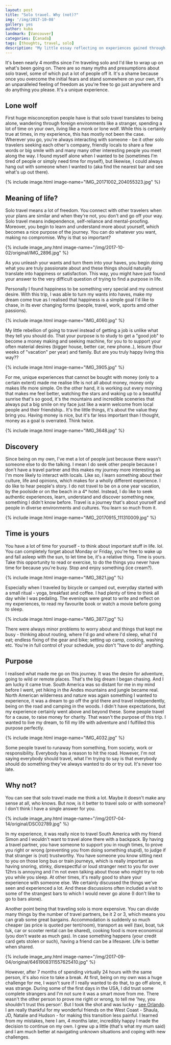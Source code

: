 ```yaml
---
layout: post
title: "Solo travel. Why (not)?"
img: '/img/2017-10-08'
gallery: yes
author: kuba
landmark: [Vancouver]
categories: [Canada]
tags: [thoughts, travel, solo]
description: "My little essay reflecting on experiences gained through 4 months of solo travel. I never really liked the idea of traveling on my own, but I did it and here's what I think about it."
---
```


It's been nearly 4 months since I'm traveling solo and I'd like to wrap up on what's been going on. There are so many myths and presumptions about solo travel, some of which put a lot of people off it. It's a shame because once you overcome the initial fears and stand somewhere on your own, it's an unparalleled feeling of freedom as you're free to go just anywhere and do anything you please. It's a unique experience.

## Lone wolf
First huge misconception people have is that solo travel translates to being alone, wandering through foreign environments like a stranger, spending a lot of time on your own, living like a monk or lone wolf. While this is certainly true at times, in my experience, this has mostly not been the case. Wherever you go, you're always interacting with someone - be it other solo travelers seeking each other's company, friendly locals to share a few words or big smile with and many many other interesting people you meet along the way. I found myself alone when I wanted to be (sometimes I'm tired of people or simply need time for myself), but likewise, I could always hang out with someone when I wanted to (aka find the nearest bar and see what's up out there). 

{% include image.html image-name="IMG_20171002_204055323.jpg" %}

## Meaning of life?
Solo travel means a lot of freedom. You connect with other travelers when your plans are similar and when they're not, you don't and go off your way. Solo travel means independence, self-reliance and mental-proofing. Moreover, you begin to learn and understand more about yourself, which becomes a nice purpose of the journey. You can do whatever you want, making no compromise. Why is that so important? 

{% include image_any.html image-name="/img/2017-10-02/original/IMG_2896.jpg" %}

As you unleash your wants and turn them into your haves, you begin doing what you are truly passionate about and these things should naturally translate into happiness or satisfaction. This way, you might have just found your answer to the very difficult question of trying to find a purpose in life.

Personally I found happiness to be something very special and my outmost desire. With this trip, I was able to turn my wants into haves, make my dream come true as I realised that happiness is a simple goal I'd like to chase, in its ever changing forms (people, travel, work, sports amd other passions).

{% include image.html image-name="IMG_4060.jpg" %}

My little rebellion of going to travel instead of getting a job is unlike what they tell you should do. That your purpose is to study to get a "good job" to become a money making and seeking machine, for you to to support your often material desires (bigger house, better car, new phone..), leisure (four weeks of "vacation" per year) and family. But are you truly happy living this way?? 

{% include image.html image-name="IMG_3905.jpg" %}

For me, unique experiences that cannot be bought with money (only to a certain extent) made me realise life is not all about money, money only makes life more simple. On the other hand, it is working out every morning that makes me feel better, watching the stars and waking up to a beautiful sunrise that's so good, it's the mountains and incredible sceneries that always put a big smile on my face just like a warm welcome from local people and their friendship.. It's the little things, it's about the value they bring you. Having money is nice, but it's far less important than I thought, money as a goal is overrated. Think twice.

{% include image.html image-name="IMG_3648.jpg" %}

## Discovery
Since being on my own, I've met a lot of people just because there wasn't someone else to do the talking. I mean I do seek other people because I don't have a travel partner and this makes my journey more interesting as I'm more likely to interact with locals. Like so, I learn something about their culture, life and opinions, which makes for a wholly different experience. I do like to hear people's story. I do not travel to be on a one year vacation, by the poolside or on the beach in a 4* hotel. Instead, I do like to seek authentic experiences, learn, understand and discover something new, something I didn't know before. Travel is a journey that's about yourself and people in diverse environments and cultures. You learn so much from it.

{% include image.html image-name="IMG_20170915_111310009.jpg" %}

## Time is yours
You have a lot of time for yourself - to think about important stuff in life. lol. You can completely forget about Monday or Friday, you're free to wake up and fall asleep with the sun, to let time be, it's a relative thing. Time is yours. Take this opportunity to read or exercise, to do the things you never have time for because you're busy. Stop and enjoy something (ice cream?).

{% include image.html image-name="IMG_3821.jpg" %}

Especially when I traveled by bicycle or camped out, everyday started with a small ritual - yoga, breakfast and coffee. I had plenty of time to think all day while I was pedaling. The evenings were great to write and reflect on my experiences, to read my favourite book or watch a movie before going to sleep. 

{% include image.html image-name="IMG_3877.jpg" %}

There were always minor problems to worry about and things that kept me busy - thinking about routing, where I'd go and where I'd sleep, what I'd eat; endless fixing of the gear and bike; setting up camp, cooking, washing etc. You're in full control of your schedule, you don't "have to do" anything.

## Purpose
I realised what made me go on this journey. It was the desire for adventure, going to wild or remote places. That's the big dream I began chasing. And I am lucky it came true. South America was so distant for me in my mind before I went, yet hiking in the Andes mountains  and jungle became real. North American wilderness and nature was again something I wanted to experience, it was a dream to go off the grid there and travel independently, being on the road and camping in the woods. I didn't have expectations, but my experience certainly went above and beyond these. Some people travel for a cause, to raise money for charity. That wasn't the purpose of this trip. I wanted to live my dream, to fill my life with adventure and I fulfilled this purpose perfectly. 

{% include image.html image-name="IMG_4032.jpg" %}

Some people travel to runaway from something, from society, work or responsibility. Everybody has a reason to hit the road. However, I'm not saying everybody should travel, what I'm trying to say is that everybody should do something they've always wanted to do or try out. It's never too late.

## Why not?
You can see that solo travel made me think a lot. Maybe it doesn't make any sense at all, who knows. But now, is it better to travel solo or with someone? I don't think I have a single answer for you. 

{% include image_any.html image-name="/img/2017-04-14/original/DSC02789.jpg" %}

In my experience, it was really nice to travel South America with my friend Simon and I wouldn't want to travel alone there with a backpack. By having a travel partner, you have someone to support you in rough times, to prove you right or wrong (preventing you from doing something stupid), to judge if that stranger is (not) trustworthy. You have someone you know sitting next to you on those long bus or train journeys, which is really important as having snoring, stinky, disrespectful or loud stranger next to you for over 12hrs is annoying and I'm not even talking about those who might try to rob you while you sleep. At other times, it's really good to share your experience with someone else. We certainly discussed the things we've seen and experienced a lot. And these discussions often included a visit to some of the strangest bars to which I would never go alone (I don't like to go to bars alone). 

Another point being that traveling solo is more expensive. You can divide many things by the number of travel partners, be it 2 or 3, which means you can grab some great bargains. Accommodation is suddenly so much cheaper (as price is quoted per tent/room), transport as well (taxi, boat, tuk tuk, car or scooter rental can be shared), cooking food is more economical (you don't waste as much gas). In case something happens (your credit card gets stolen or such), having a friend can be a lifesaver. Life is better when shared.

{% include image_any.html image-name="/img/2017-09-04/original/6461908311557625410.jpg" %}

However, after 7 months of spending virtually 24 hours with the same person, it's also nice to take a break. At first, being on my own was a huge challenge for me, I wasn't sure if I really wanted to do that, to go off alone, it was strange. During some of the first days in the USA, I did trust some complete strangers and I'm not sure it was a smart move from me. There wasn't the other person to prove me right or wrong, to tell me 'hey, you shouldn't trust this person'.  But I took the shot and was lucky - [see Orlando](http://yearinabackpack.com/journal/not-the-best-idea). I am really thankful for my wonderful friends on the West Coast - Shaula, JD, Natalie and Hudson - for making this transition less painful. I learned from my mistakes, here I am, 4 months later, incredibly happy I made the decision to continue on my own. I grew up a little (that's what my mum said) and I am much better at navigating unknown situations and coping with new challenges. 
